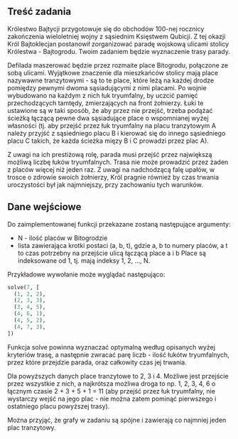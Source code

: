 ## Treść zadania
Królestwo Bajtycji przygotowuje się do obchodów 100-nej rocznicy zakończenia wieloletniej wojny z sąsiednim Księstwem Qubicji. Z tej okazji Król Bajtoklecjan postanowił zorganizować paradę wojskową ulicami stolicy Królestwa - Bajtogrodu. Twoim zadaniem będzie wyznaczenie trasy parady.

Defilada maszerować będzie przez rozmaite place Bitogrodu, połączone ze sobą ulicami. Wyjątkowe znaczenie dla mieszkańców stolicy mają place nazywawne tranzytowymi - są to te place, które leżą na każdej drodze pomiędzy pewnymi dwoma sąsiadującymi z nimi placami. Po wojnie wybudowano na każdym z nich łuk tryumfalny, by uczcić pamięć przechodzących tamtędy, zmierzających na front żołnierzy. Łuki te ustawione są w taki sposób, że aby przez nie przejść, trzeba podążać ścieżką łączącą pewne dwa sąsiadujące place o wspomnianej wyżej własności (tj. aby przejść przez łuk tryumfalny na placu tranzytowym A należy przyjść z sąsiedniego placu B i kierować się do innego sąsiedniego placu C takich, że każda ścieżka mięzy B i C prowadzi przez plac A).

Z uwagi na ich prestiżową rolę, parada musi przejść przez największą możliwą liczbę łuków tryumfalnych. Trasa nie może prowadzić przez żaden z placów więcej niż jeden raz. Z uwagi na nadchodzącą falę upałów, w trosce o zdrowie swoich żołnierzy, Król pragnie również by czas trwania uroczystości był jak najmniejszy, przy zachowaniu tych warunków.

## Dane wejściowe
Do zaimplementowanej funkcji przekazane zostaną następujące argumenty:

- N - ilość placów w Bitogrodzie
- lista zawierająca krotki postaci (a, b, t), gdzie a, b to numery placów, a t to czas potrzebny na przejście ulicą łączącą place a i b Place są indeksowane od 1, tj. mają indeksy 1, 2, …, N.

Przykładowe wywołanie może wyglądać następująco:
```python
solve(7, [
  (1, 2, 2),
  (2, 3, 3),
  (3, 4, 5),
  (4, 6, 1),
  (4, 5, 2),
  (4, 7, 3),
])
```
Funkcja solve powinna wyznaczać optymalną według opisanych wyżej kryteriów trasę, a następnie zwracać parę liczb - ilość łukótw tryumfalnych, przez które przejdzie parada, oraz całkowity czas jej trwania.

Dla powyższych danych place tranzytowe to 2, 3 i 4. Możliwe jest przejście przez wszystkie z nich, a najkrótsza możliwa droga to np. 1, 2, 3, 4, 6 o łącznym czasie 2 + 3 + 5 + 1 = 11 (aby przejść przez łuk tryumfalny, nie wystarczy wejść na jego plac - nie można zatem pominąć pierwszego i ostatniego placu powyższej trasy).

Można przyjąć, że grafy w zadaniu są spójne i zawierają co najmniej jeden plac tranzytowy.
